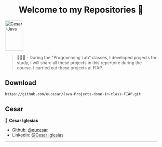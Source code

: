 <h1 align="center">Welcome to my Repositories 🤝</h1>
<p>
   <img align="center" alt="Cesar-Java" height="100" width="60" src="https://cdn.jsdelivr.net/gh/devicons/devicon/icons/java/java-original.svg">
</p>

> 🌱👨‍💻 - During the "Programming Lab" classes, I developed projects for study, I will share all these projects in this repertoire during the course. I carried out these projects at FIAP.


## Download

```sh
https://github.com/eucesar/Java-Projects-done-in-class-FIAP.git
```

## Cesar

👤 **Cesar Iglesias**

* Github: [@eucesar](https://github.com/eucesar)
* LinkedIn: [@Cesar Iglesias](https://www.linkedin.com/in/cesar-iglesias-tecnologia/)

***
